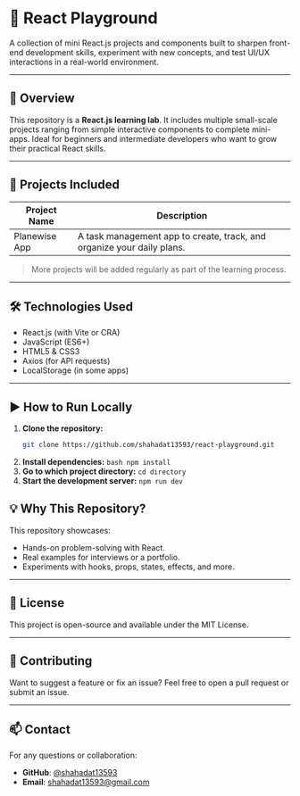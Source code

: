 # 🎯 React Playground

A collection of mini React.js projects and components built to sharpen front-end development skills, experiment with new concepts, and test UI/UX interactions in a real-world environment.

---

## 🚀 Overview

This repository is a **React.js learning lab**. It includes multiple small-scale projects ranging from simple interactive components to complete mini-apps. Ideal for beginners and intermediate developers who want to grow their practical React skills.

---

## 📁 Projects Included

| Project Name        | Description                                           |
|---------------------|-------------------------------------------------------|
| Planewise App       | A task management app to create, track, and organize your daily plans. |



> More projects will be added regularly as part of the learning process.

---

## 🛠️ Technologies Used

- React.js (with Vite or CRA)
- JavaScript (ES6+)
- HTML5 & CSS3
- Axios (for API requests)
- LocalStorage (in some apps)

---

## ▶️ How to Run Locally

1. **Clone the repository:**
   ```bash
   git clone https://github.com/shahadat13593/react-playground.git
   ```
2. **Install dependencies:**
   ```bash npm install ```
3. **Go to which project directory:**
   ``` cd directory  ```
3. **Start the development server:**
   ``` npm run dev  ```

## 💡 Why This Repository?

This repository showcases:
- Hands-on problem-solving with React.
- Real examples for interviews or a portfolio.
- Experiments with hooks, props, states, effects, and more.

---

## 📄 License

This project is open-source and available under the MIT License.

---

## 🙌 Contributing

Want to suggest a feature or fix an issue? Feel free to open a pull request or submit an issue.

---

## 📫 Contact

For any questions or collaboration:
- **GitHub**: [@shahadat13593](https://github.com/shahadat13593)
- **Email**: shahadat13593@gmail.com
